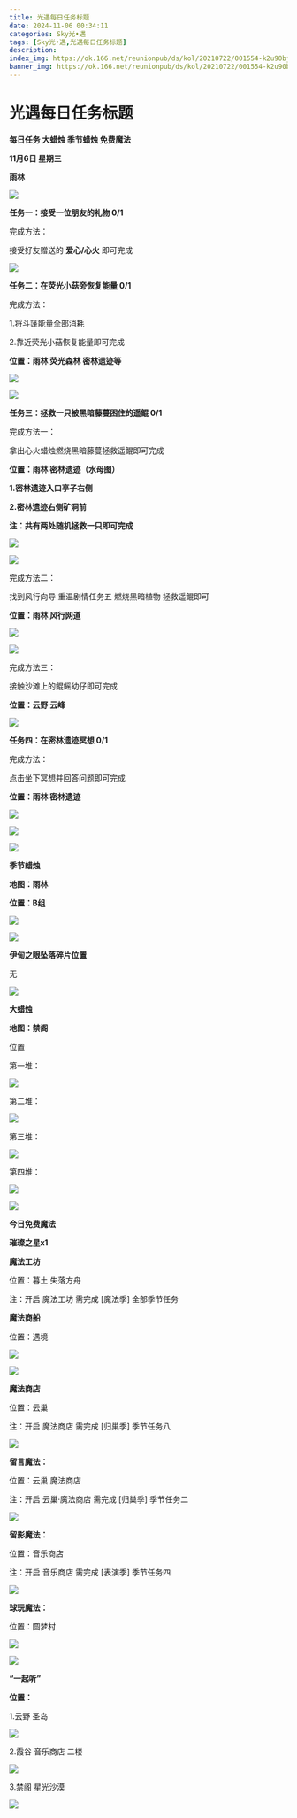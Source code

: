 ```yaml
---
title: 光遇每日任务标题
date: 2024-11-06 00:34:11
categories: Sky光•遇
tags: [Sky光•遇,光遇每日任务标题]
description: 
index_img: https://ok.166.net/reunionpub/ds/kol/20210722/001554-k2u90bj7ay.png?imageView&thumbnail=600x0&type=jpg
banner_img: https://ok.166.net/reunionpub/ds/kol/20210722/001554-k2u90bj7ay.png?imageView&thumbnail=600x0&type=jpg
---
```

# 光遇每日任务标题
**每日任务 大蜡烛 季节蜡烛 免费魔法**

 **11月6日 星期三**

 **雨林**

![](https://img.166.net/reunionpub/1_kol_20241106_d855885e6b11b43bc4d67a52af3e24bd.jpeg)

 **任务一：接受一位朋友的礼物 0/1**

完成方法：

接受好友赠送的 **爱心/心火** 即可完成

![](https://img.166.net/reunionpub/1_kol_20241106_38341c77989b3de1fa83bf9f70154ba0.jpeg)

 **任务二：在荧光小菇旁恢复能量 0/1**

完成方法：

1.将斗篷能量全部消耗

2.靠近荧光小菇恢复能量即可完成

 **位置：雨林 荧光森林 密林遗迹等**

![](https://img.166.net/reunionpub/1_kol_20241106_411b67f26432279d0cf9cae425336c6f.jpeg)

![](https://img.166.net/reunionpub/1_kol_20241106_5ba0819bc3c1fa848d23e89c553dd5f8.jpeg)

 **任务三：拯救一只被黑暗藤蔓困住的遥鲲 0/1**

完成方法一：

拿出心火蜡烛燃烧黑暗藤蔓拯救遥鲲即可完成

 **位置：雨林 密林遗迹（水母图）**

 **1.密林遗迹入口亭子右侧**

 **2.密林遗迹右侧矿洞前**

 **注：共有两处随机拯救一只即可完成**

![](https://img.166.net/reunionpub/1_kol_20241106_c52c00eeb669938ab94419c6b6a37c13.jpeg)

![](https://img.166.net/reunionpub/1_kol_20241106_7184c774d89d05c1551ba59a92fbdc65.jpeg)

完成方法二：

找到风行向导 重温剧情任务五 燃烧黑暗植物 拯救遥鲲即可

 **位置：雨林 风行网道**

![](https://img.166.net/reunionpub/1_kol_20241106_ec600e13febdd3a3ec7c3f964ff8ece5.jpeg)

![](https://img.166.net/reunionpub/1_kol_20241106_5b32f0e1340c5db2d1224f183917cb33.jpeg)

完成方法三：

接触沙滩上的鲲鳐幼仔即可完成

 **位置：云野 云峰**

![](https://img.166.net/reunionpub/1_kol_20241106_5960f77e1e913b8d8a13461b09909dbe.jpeg)

 **任务四：在密林遗迹冥想 0/1**

完成方法：

点击坐下冥想并回答问题即可完成

 **位置：雨林 密林遗迹**

![](https://img.166.net/reunionpub/1_kol_20241106_69c58ce84d7728361264c5b62f23da96.jpeg)

![](https://img.166.net/reunionpub/1_kol_20241106_268bfe611d7f6415a625fa9ecf1fff13.jpeg)

![](https://img.166.net/reunionpub/ds/kol/20240127/072300-y4gsrkwvcm.png)

 **季节蜡烛**

 **地图：雨林**

 **位置：B组**

![](https://img.166.net/reunionpub/1_kol_20241105_ca23261ee4b977c9a23efaaae23ae5a7.jpeg)

![](https://img.166.net/reunionpub/ds/kol/20240127/072300-y4gsrkwvcm.png)

 **伊甸之眼坠落碎片位置**

无

![](https://img.166.net/reunionpub/ds/kol_server/20240717/003917-8p704dsqv9.png)

 **大蜡烛**

 **地图：禁阁**

位置

第一堆：

![](https://img.166.net/reunionpub/1_kol_20241105_7a2040a105718c7ecd100af323267a63.jpeg)

第二堆：

![](https://img.166.net/reunionpub/1_kol_20241105_f4fc899c01277b01ce530e00af32fd44.jpeg)

第三堆：

![](https://img.166.net/reunionpub/1_kol_20241105_75289d670428e53961ef827053fa13f8.jpeg)

第四堆：

![](https://img.166.net/reunionpub/1_kol_20241105_666a58b78d79308a4cf3410414fa1ccc.jpeg)

 **![](https://img.166.net/reunionpub/ds/kol/20231014/004048-gyt2imp830.png)**

 **今日免费魔法**

 **璀璨之星x1**

 **魔法工坊**

位置：暮土 失落方舟

注：开启 魔法工坊 需完成 [魔法季] 全部季节任务

 **魔法商船**

位置：遇境

 **![](https://img.166.net/reunionpub/ds/kol/20231014/004605-qmuiowanf4.png)**

![](https://img.166.net/reunionpub/1_kol_20241105_ef7dc886a758e063cc5c54cdd147cef2.jpeg)

 **魔法商店**

位置：云巢

注：开启 魔法商店 需完成 [归巢季] 季节任务八

![](https://img.166.net/reunionpub/1_kol_20241105_ce3133d162c1c61377517f9454c9b386.jpeg)

 **留言魔法：**

位置：云巢 魔法商店

注：开启 云巢·魔法商店 需完成 [归巢季] 季节任务二

![](https://img.166.net/reunionpub/ds/kol/20240104/233540-rs5n8klws2.jpg)

 **留影魔法：**

位置：音乐商店

注：开启 音乐商店 需完成 [表演季] 季节任务四

![](https://img.166.net/reunionpub/ds/kol/20240428/232643-hrkcnvb1jq.jpeg)

 **球玩魔法：**

位置：圆梦村

 **![](https://img.166.net/reunionpub/ds/kol/20231014/005022-4hnlvzm7iu.png)**

 **![](https://img.166.net/reunionpub/ds/kol/20231220/070757-w9oeg612sl.png)**

 **“一起听”**

 **位置：**

1.云野 圣岛

**![](https://img.166.net/reunionpub/ds/kol/20231220/071109-so6aef3jyr.jpeg)**

2.霞谷 音乐商店 二楼

**![](https://img.166.net/reunionpub/ds/kol/20231220/071120-naym3f5u4g.jpeg)**

3.禁阁 星光沙漠

 **![](https://img.166.net/reunionpub/ds/kol/20231220/071136-p6b05krfu4.png)**

